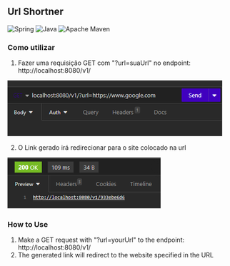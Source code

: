 ## Url Shortner
![Spring](https://img.shields.io/badge/spring-%236DB33F.svg?style=for-the-badge&logo=spring&logoColor=white)
![Java](https://img.shields.io/badge/java-%23ED8B00.svg?style=for-the-badge&logo=openjdk&logoColor=white) ![Apache Maven](https://img.shields.io/badge/Apache%20Maven-C71A36?style=for-the-badge&logo=Apache%20Maven&logoColor=white)

### Como utilizar
1. Fazer uma requisição GET com "?url=suaUrl" no endpoint: http://localhost:8080/v1/

![img_1.png](img_1.png)

2. O Link gerado irá redirecionar para o site colocado na url
   
![img.png](img.png)

### How to Use
1. Make a GET request with "?url=yourUrl" to the endpoint: http://localhost:8080/v1/
2. The generated link will redirect to the website specified in the URL
